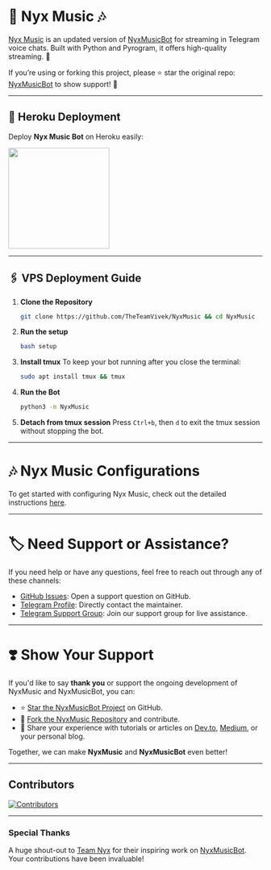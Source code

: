 # 🎵 **Nyx Music** 🎶

[Nyx Music](https://github.com/TheTeamVivek/NyxMusic) is an updated version of [NyxMusicBot](https://github.com/TeamNyx/NyxMusicBot) for streaming in Telegram voice chats. Built with Python and Pyrogram, it offers high-quality streaming. 🚀

If you’re using or forking this project, please ⭐ star the original repo: [NyxMusicBot](https://github.com/TeamNyx/NyxMusicBot) to show support! 🙌

---

## 🚀 Heroku Deployment

Deploy **Nyx Music Bot** on Heroku easily:

<a href="https://dashboard.heroku.com/new?template=https://github.com/TheTeamVivek/NyxMusic"><img src="https://img.shields.io/badge/Deploy%20To%20Heroku-red?style=for-the-badge&logo=heroku" width="200"/></a>

---
## 🖇️ VPS Deployment Guide

1. **Clone the Repository**
   ```bash
   git clone https://github.com/TheTeamVivek/NyxMusic && cd NyxMusic
   ```

2. **Run the setup**
   ```bash
   bash setup
   ```

3. **Install tmux**
   To keep your bot running after you close the terminal:
   ```bash
   sudo apt install tmux && tmux
   ```

4. **Run the Bot**
   ```bash
   python3 -m NyxMusic
   ```

5.  **Detach from tmux session**
   Press `Ctrl+b`, then `d` to exit the tmux session without stopping the bot.

___

# 🎶 Nyx Music Configurations

To get started with configuring Nyx Music, check out the detailed instructions [here](https://github.com/TheTeamVivek/NyxMusic/blob/master/config/README.md).

---

# 🏷 Need Support or Assistance?

If you need help or have any questions, feel free to reach out through any of these channels:

- [GitHub Issues](https://github.com/TheTeamVivek/NyxMusic/issues/new?assignees=&labels=question&title=support%3A+&body=%23+Support+Question): Open a support question on GitHub.
- [Telegram Profile](https://t.me/vivekkumar07089): Directly contact the maintainer.
- [Telegram Support Group](https://t.me/TheTeamVk): Join our support group for live assistance.

---

# ❣️ Show Your Support

If you'd like to say **thank you** or support the ongoing development of NyxMusic and NyxMusicBot, you can:

- ⭐ [Star the NyxMusicBot Project](https://github.com/TeamNyx/NyxMusicBot) on GitHub.
- 🍴 [Fork the NyxMusic Repository](https://github.com/TheTeamVivek/NyxMusic) and contribute.
- 📝 Share your experience with tutorials or articles on [Dev.to](https://dev.to/), [Medium](https://medium.com/), or your personal blog.

Together, we can make **NyxMusic** and **NyxMusicBot** even better!


---

## Contributors

[![Contributors](https://contrib.nn.ci/api?repo=TheTeamVivek/NyxMusic&radius=100)](https://github.com/TheTeamVivek/NyxMusic/graphs/contributors)

---

### Special Thanks

A huge shout-out to [Team Nyx](https://github.com/TeamNyx) for their inspiring work on [NyxMusicBot](https://github.com/TeamNyx/NyxMusicBot). Your contributions have been invaluable!
